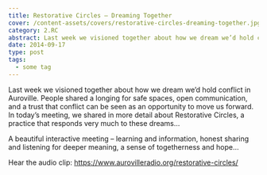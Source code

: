 ```yaml
---
title: Restorative Circles – Dreaming Together
cover: /content-assets/covers/restorative-circles-dreaming-together.jpg
category: 2.RC
abstract: Last week we visioned together about how we dream we’d hold conflict in Auroville.
date: 2014-09-17
type: post
tags:
  - some tag
---
```


Last week we visioned together about how we dream we’d hold conflict in Auroville. People shared a longing for safe spaces, open communication, and a trust that conflict can be seen as an opportunity to move us forward. In today’s meeting, we shared in more detail about Restorative Circles, a practice that responds very much to these dreams…

A beautiful interactive meeting – learning and information, honest sharing and listening for deeper meaning, a sense of togetherness and hope…

Hear the audio clip: https://www.aurovilleradio.org/restorative-circles/
